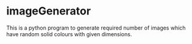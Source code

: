 # imageGenerator
This is a python program to generate required number of images which have random solid colours with given dimensions.
